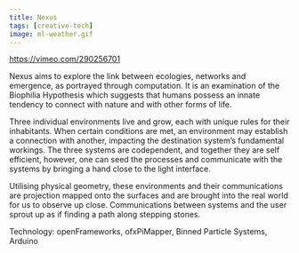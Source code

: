 ```yaml
---
title: Nexus
tags: [creative-tech]
image: ml-weather.gif
---
```


https://vimeo.com/290256701

Nexus aims to explore the link between ecologies, networks and emergence, as
portrayed through computation. It is an examination of the Biophilia Hypothesis
which suggests that humans possess an innate tendency to connect with nature
and with other forms of life.

Three individual environments live and grow, each with unique rules for their
inhabitants. When certain conditions are met, an environment may establish a
connection with another, impacting the destination system’s fundamental
workings. The three systems are codependent, and together they are self
efficient, however, one can seed the processes and communicate with the systems
by bringing a hand close to the light interface.

Utilising physical geometry, these environments and their communications are
projection mapped onto the surfaces and are brought into the real world for us
to observe up close. Communications between systems and the user sprout up as
if finding a path along stepping stones.

Technology: openFrameworks, ofxPiMapper, Binned Particle Systems, Arduino
